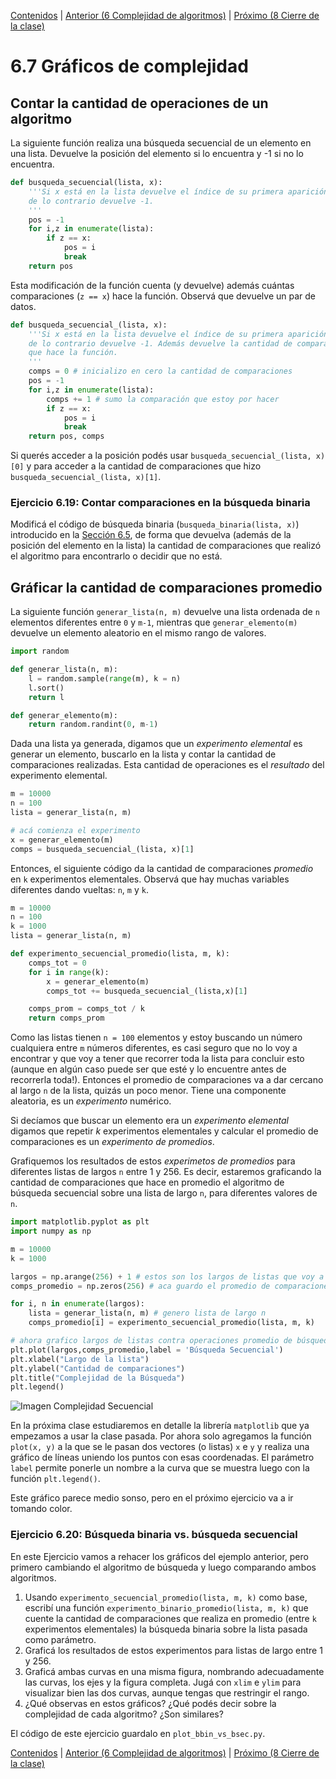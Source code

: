 [Contenidos](../Contenidos.md) \| [Anterior (6 Complejidad de algoritmos)](06_Complejidad.md) \| [Próximo (8 Cierre de la clase)](08_Cierre.md)

# 6.7 Gráficos de complejidad

## Contar la cantidad de operaciones de un algoritmo

La siguiente función realiza una búsqueda secuencial de un elemento en una lista. Devuelve la posición del elemento si lo encuentra y -1 si no lo encuentra.

```python
def busqueda_secuencial(lista, x):
    '''Si x está en la lista devuelve el índice de su primera aparición, 
    de lo contrario devuelve -1.
    '''
    pos = -1
    for i,z in enumerate(lista):
        if z == x:
            pos = i
            break
    return pos
```

Esta modificación de la función cuenta (y devuelve) además cuántas comparaciones (`z == x`) hace la función. Observá que devuelve un par de datos. 

```python
def busqueda_secuencial_(lista, x):
    '''Si x está en la lista devuelve el índice de su primera aparición, 
    de lo contrario devuelve -1. Además devuelve la cantidad de comparaciones
    que hace la función.
    '''
    comps = 0 # inicializo en cero la cantidad de comparaciones
    pos = -1
    for i,z in enumerate(lista):
        comps += 1 # sumo la comparación que estoy por hacer
        if z == x:
            pos = i
            break
    return pos, comps

```

Si querés acceder a la posición podés usar `busqueda_secuencial_(lista, x)[0]` y para acceder a la cantidad de comparaciones que hizo `busqueda_secuencial_(lista, x)[1]`.

### Ejercicio 6.19: Contar comparaciones en la búsqueda binaria
Modificá el código de búsqueda binaria (`busqueda_binaria(lista, x)`) introducido en la [Sección 6.5](../06_Organización_y_Complejidad/05_BusqBinaria.md#búsqueda-binaria), de forma que devuelva (además de la posición del elemento en la lista) la cantidad de comparaciones que realizó el algoritmo para encontrarlo o decidir que no está.

## Gráficar la cantidad de comparaciones promedio

La siguiente función `generar_lista(n, m)` devuelve una lista ordenada de `n` elementos diferentes entre `0` y `m-1`, mientras que `generar_elemento(m)` devuelve un elemento aleatorio en el mismo rango de valores.

```python
import random

def generar_lista(n, m):
    l = random.sample(range(m), k = n)
    l.sort()
    return l

def generar_elemento(m):
    return random.randint(0, m-1)
```

Dada una lista ya generada, digamos que un *experimento elemental* es generar un elemento, buscarlo en la lista y contar la cantidad de comparaciones realizadas. Esta cantidad de operaciones es el *resultado* del experimento elemental.

```python
m = 10000
n = 100
lista = generar_lista(n, m)

# acá comienza el experimento
x = generar_elemento(m)
comps = busqueda_secuencial_(lista, x)[1]
```

Entonces, el siguiente código da la cantidad de comparaciones *promedio* en `k` experimentos elementales. Observá que hay muchas variables diferentes dando vueltas: `n`, `m` y `k`.

```python
m = 10000
n = 100
k = 1000
lista = generar_lista(n, m)

def experimento_secuencial_promedio(lista, m, k):
    comps_tot = 0
    for i in range(k):
        x = generar_elemento(m)
        comps_tot += busqueda_secuencial_(lista,x)[1]

    comps_prom = comps_tot / k
    return comps_prom
```

Como las listas tienen `n = 100` elementos y estoy buscando un número cualquiera entre `m` números diferentes, es casi seguro que no lo voy a encontrar y que voy a tener que recorrer toda la lista para concluir esto (aunque en algún caso puede ser que esté y lo encuentre antes de recorrerla toda!). Entonces el promedio de comparaciones va a dar cercano al largo `n` de la lista, quizás un poco menor. Tiene una componente  aleatoria, es un *experimento* numérico.

Si decíamos que buscar un elemento era un *experimento elemental* digamos que repetir *k* experimentos elementales y calcular el promedio de comparaciones es un *experimento de promedios*.

Grafiquemos los resultados de estos *experimetos de promedios* para diferentes listas de largos `n` entre 1 y 256. Es decir, estaremos graficando la cantidad de comparaciones que hace en promedio el algoritmo de búsqueda secuencial sobre una lista de largo `n`, para diferentes valores de `n`.

```python
import matplotlib.pyplot as plt
import numpy as np

m = 10000
k = 1000

largos = np.arange(256) + 1 # estos son los largos de listas que voy a usar
comps_promedio = np.zeros(256) # aca guardo el promedio de comparaciones sobre una lista de largo i, para i entre 1 y 256.

for i, n in enumerate(largos):
    lista = generar_lista(n, m) # genero lista de largo n
    comps_promedio[i] = experimento_secuencial_promedio(lista, m, k)

# ahora grafico largos de listas contra operaciones promedio de búsqueda.
plt.plot(largos,comps_promedio,label = 'Búsqueda Secuencial')
plt.xlabel("Largo de la lista")
plt.ylabel("Cantidad de comparaciones")
plt.title("Complejidad de la Búsqueda")
plt.legend()
```

![Imagen Complejidad Secuencial](./compl_sec.png)

En la próxima clase estudiaremos en detalle la librería `matplotlib` que ya empezamos a usar la clase pasada. Por ahora solo agregamos la función `plot(x, y)` a la que se le pasan dos vectores (o listas) `x` e `y` y realiza una gráfico de líneas uniendo los puntos con esas coordenadas. El parámetro `label` permite ponerle un nombre a la curva que se muestra luego con la función `plt.legend()`.

Este gráfico parece medio sonso, pero en el próximo ejercicio va a ir tomando color.

### Ejercicio 6.20: Búsqueda binaria vs. búsqueda secuencial
En este Ejercicio vamos a rehacer los gráficos del ejemplo anterior, pero primero cambiando el algoritmo de búsqueda y luego comparando ambos algoritmos.

1. Usando `experimento_secuencial_promedio(lista, m, k)` como base, escribí una función `experimento_binario_promedio(lista, m, k)` que cuente la cantidad de comparaciones que realiza en promedio (entre `k` experimentos elementales) la búsqueda binaria sobre la lista pasada como parámetro.
2. Graficá los resultados de estos experimentos para listas de largo entre 1 y 256.
3. Graficá ambas curvas en una misma figura, nombrando adecuadamente las curvas, los ejes y la figura completa. Jugá con `xlim` e `ylim` para visualizar bien las dos curvas, aunque tengas que restringir el rango.
4. ¿Qué observas en estos gráficos? ¿Qué podés decir sobre la complejidad de cada algoritmo? ¿Son similares?

El código de este ejercicio guardalo en `plot_bbin_vs_bsec.py`.


[Contenidos](../Contenidos.md) \| [Anterior (6 Complejidad de algoritmos)](06_Complejidad.md) \| [Próximo (8 Cierre de la clase)](08_Cierre.md)

